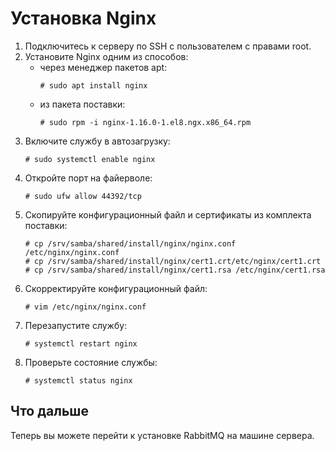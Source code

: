 # Установка Nginx 

1. Подключитесь к серверу по SSH с пользователем с правами root. 
1. Установите Nginx одним из способов:
   * через менеджер пакетов apt:
     ```
     # sudo apt install nginx
     ```
   * из пакета поставки:
     ```
     # sudo rpm -i nginx-1.16.0-1.el8.ngx.x86_64.rpm
     ```
1. Включите службу в автозагрузку:
   ```
   # sudo systemctl enable nginx
   ```
1. Откройте порт на файерволе:
   ```
   # sudo ufw allow 44392/tcp
   ```
1. Скопируйте конфигурационный файл и сертификаты из комплекта поставки:
   ```
   # cp /srv/samba/shared/install/nginx/nginx.conf /etc/nginx/nginx.conf
   # cp /srv/samba/shared/install/nginx/cert1.crt/etc/nginx/cert1.crt
   # cp /srv/samba/shared/install/nginx/cert1.rsa /etc/nginx/cert1.rsa
   ```
1. Скорректируйте конфигурационный файл:
   ```
   # vim /etc/nginx/nginx.conf
   ```
1. Перезапустите службу:
   ```
   # systemctl restart nginx
   ```
1. Проверьте состояние службы:
   ```
   # systemctl status nginx
   ```

## Что дальше

Теперь вы можете перейти к установке RabbitMQ на машине сервера.
